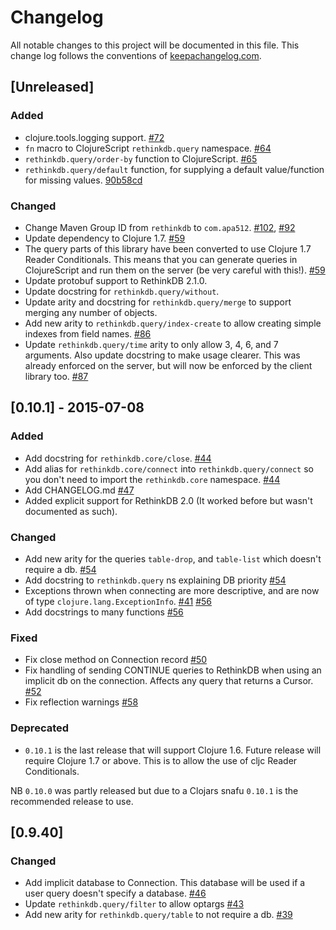 # Changelog

All notable changes to this project will be documented in this file. This change log follows the conventions of [keepachangelog.com](http://keepachangelog.com).

## [Unreleased]
### Added
- clojure.tools.logging support. [#72](https://github.com/apa512/clj-rethinkdb/pull/72)
- `fn` macro to ClojureScript `rethinkdb.query` namespace. [#64](https://github.com/apa512/clj-rethinkdb/issues/64)
- `rethinkdb.query/order-by` function to ClojureScript. [#65](https://github.com/apa512/clj-rethinkdb/issues/65)
- `rethinkdb.query/default` function, for supplying a default value/function for missing values. [90b58cd](https://github.com/apa512/clj-rethinkdb/commit/90b58cd14179fb4eec6e8a28387fe4eda1397adb)

### Changed
- Change Maven Group ID from `rethinkdb` to `com.apa512`. [#102](https://github.com/apa512/clj-rethinkdb/pull/102), [#92](https://github.com/apa512/clj-rethinkdb/issues/92)
- Update dependency to Clojure 1.7. [#59](https://github.com/apa512/clj-rethinkdb/pull/59)
- The query parts of this library have been converted to use Clojure 1.7 Reader Conditionals. This means that you can generate queries in ClojureScript and run them on the server (be very careful with this!). [#59](https://github.com/apa512/clj-rethinkdb/pull/59)
- Update protobuf support to RethinkDB 2.1.0.
- Update docstring for `rethinkdb.query/without`.
- Update arity and docstring for `rethinkdb.query/merge` to support merging any number of objects.
- Add new arity to `rethinkdb.query/index-create` to allow creating simple indexes from field names. [#86](https://github.com/apa512/clj-rethinkdb/pull/86)
- Update `rethinkdb.query/time` arity to only allow 3, 4, 6, and 7 arguments. Also update docstring to make usage clearer. This was already enforced on the server, but will now be enforced by the client library too. [#87](https://github.com/apa512/clj-rethinkdb/issues/87)

## [0.10.1] - 2015-07-08
### Added
- Add docstring for `rethinkdb.core/close`. [#44](https://github.com/apa512/clj-rethinkdb/pull/44)
- Add alias for `rethinkdb.core/connect` into `rethinkdb.query/connect` so you don't need to import the `rethinkdb.core` namespace. [#44](https://github.com/apa512/clj-rethinkdb/pull/44)
- Add CHANGELOG.md [#47](https://github.com/apa512/clj-rethinkdb/pull/47)
- Added explicit support for RethinkDB 2.0 (It worked before but wasn't documented as such).

### Changed
- Add new arity for the queries `table-drop`, and `table-list` which doesn't require a db. [#54](https://github.com/apa512/clj-rethinkdb/pull/54/files)
- Add docstring to `rethinkdb.query` ns explaining DB priority [#54](https://github.com/apa512/clj-rethinkdb/pull/54)
- Exceptions thrown when connecting are more descriptive, and are now of type `clojure.lang.ExceptionInfo`. [#41](https://github.com/apa512/clj-rethinkdb/issues/41) [#56](https://github.com/apa512/clj-rethinkdb/pull/56)
- Add docstrings to many functions [#56](https://github.com/apa512/clj-rethinkdb/pull/56)

### Fixed
- Fix close method on Connection record [#50](https://github.com/apa512/clj-rethinkdb/pull/50)
- Fix handling of sending CONTINUE queries to RethinkDB when using an implicit db on the connection. Affects any query that returns a Cursor. [#52](https://github.com/apa512/clj-rethinkdb/pull/52)
- Fix reflection warnings [#58](https://github.com/apa512/clj-rethinkdb/pull/58)

### Deprecated
- `0.10.1` is the last release that will support Clojure 1.6. Future release will require Clojure 1.7 or above. This is to allow the use of cljc Reader Conditionals.

NB `0.10.0` was partly released but due to a Clojars snafu `0.10.1` is the recommended release to use.

## [0.9.40]
### Changed
- Add implicit database to Connection. This database will be used if a user query doesn't specify a database. [#46](https://github.com/apa512/clj-rethinkdb/pull/46)
- Update `rethinkdb.query/filter` to allow optargs [#43](https://github.com/apa512/clj-rethinkdb/pull/43)
- Add new arity for `rethinkdb.query/table` to not require a db. [#39](https://github.com/apa512/clj-rethinkdb/pull/39)
